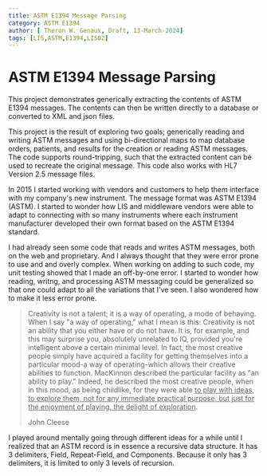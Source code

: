 ```yaml
---
title: ASTM E1394 Message Parsing
category: ASTM E1394
author: [ Theron W. Genaux, Draft, 13-March-2024]
tags: [LIS,ASTM,E1394,LIS02]
---
```


# ASTM E1394 Message Parsing

This project demonstrates generically extracting the contents of ASTM  E1394 messages. The contents can then be written directly to a database or converted to XML and json files. 

This project is the result of exploring two goals; generically reading and writing ASTM messages and using bi-directional maps to map database orders, patients, and results for the creation or reading ASTM messages. The code supports round-tripping, such that the extracted content can be used to recreate the original message. This code also works with HL7 Version 2.5 message files.

In 2015 I started working with vendors and customers to help them interface with my company's new instrument. The message format was ASTM E1394 (ASTM). I started to wonder how LIS and middleware vendors were able to adapt to connecting with so many instruments where each instrument manufacturer developed their own format based on the ASTM E1394 standard.

I had already seen some code that reads and writes ASTM messages, both on the web and proprietary. And I always thought that they were error prone to use and and overly complex. When working on adding to such code, my unit testing showed that I made an off-by-one error. I started to wonder how reading, writng, and processing ASTM messaging could be generalized so that one could adapt to all the variations that I've seen. I also wondered how to make it less error prone.



> Creativity is not a talent; it is a way of operating, a mode of behaving. When I say "a way of operating," what I mean is this: Creativity is not an ability that you either have or do not have. It is, for example, and this may surprise you, absolutely unrelated to IQ, provided you're intelligent above a certain minimal level. In fact, the most creative people simply have acquired a facility for getting themselves into a particular mood-a way of operating-which allows their creative abilities to function. MacKinnon described the particular facility as "an ability to play." Indeed, he described the most creative people, when in this mood, as being childlike, for they were able <u>to play with ideas, to explore them, not for any immediate practical purpose, but just for the enjoyment of playing, the delight of exploration</u>.
>
> John Cleese

I played around mentally going through different ideas for a while until I realized that an ASTM record is in essence a recursive data structure. It has 3 delimiters, Field, Repeat-Field, and Components. Because it only has 3 delimiters, it is limited to only 3 levels of recursion.

